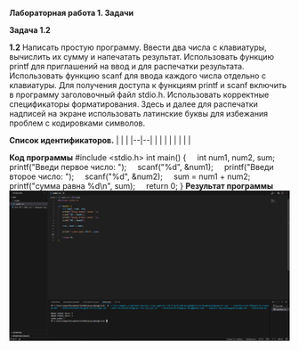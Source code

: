 **Лабораторная работа 1. Задачи**

**Задача 1.2**

**1.2** Написать простую программу. Ввести два числа с клавиатуры, вычислить их сумму и напечатать результат. Использовать функцию printf для приглашений на ввод и для распечатки результата. Использовать функцию scanf для ввода каждого числа отдельно с клавиатуры. Для получения доступа к функциям printf и scanf включить в программу заголовочный файл stdio.h. Использовать корректные спецификаторы форматирования. Здесь и далее для распечатки надписей на экране использовать латинские буквы для избежания проблем с кодировками символов.

**Список идентификаторов.**
|  |  |
|--|--|
|  |  |
|  |  |
|  |  

**Код программы**
#include  <stdio.h>
int main() {
    int num1, num2, sum;
    printf("Введи первое число: ");
    scanf("%d", \&num1);
    printf("Введи второе число: ");
    scanf("%d", \&num2);
    sum = num1 + num2;
    printf("сумма равна %d\n", sum);
    return 0;
}
**Результат программы**
![de71ef7b06812bc95777355fea3b3342.png](./de71ef7b06812bc95777355fea3b3342.png)

